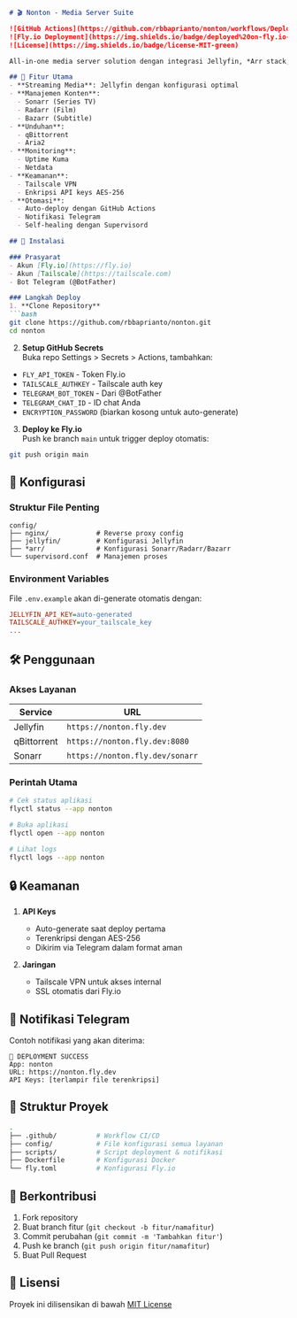 ```markdown
# 🎬 Nonton - Media Server Suite

![GitHub Actions](https://github.com/rbbaprianto/nonton/workflows/Deploy%20Nonton/badge.svg)
![Fly.io Deployment](https://img.shields.io/badge/deployed%20on-fly.io-blue)
![License](https://img.shields.io/badge/license-MIT-green)

All-in-one media server solution dengan integrasi Jellyfin, *Arr stack, dan tools pendukung lainnya. Deploy otomatis ke Fly.io dengan enkripsi API keys dan notifikasi Telegram.

## 🌟 Fitur Utama
- **Streaming Media**: Jellyfin dengan konfigurasi optimal
- **Manajemen Konten**: 
  - Sonarr (Series TV)
  - Radarr (Film)
  - Bazarr (Subtitle)
- **Unduhan**: 
  - qBittorrent
  - Aria2
- **Monitoring**: 
  - Uptime Kuma
  - Netdata
- **Keamanan**:
  - Tailscale VPN
  - Enkripsi API keys AES-256
- **Otomasi**:
  - Auto-deploy dengan GitHub Actions
  - Notifikasi Telegram
  - Self-healing dengan Supervisord

## 🚀 Instalasi

### Prasyarat
- Akun [Fly.io](https://fly.io)
- Akun [Tailscale](https://tailscale.com)
- Bot Telegram (@BotFather)

### Langkah Deploy
1. **Clone Repository**
```bash
git clone https://github.com/rbbaprianto/nonton.git
cd nonton
```

2. **Setup GitHub Secrets**  
Buka repo Settings > Secrets > Actions, tambahkan:
- `FLY_API_TOKEN` - Token Fly.io
- `TAILSCALE_AUTHKEY` - Tailscale auth key
- `TELEGRAM_BOT_TOKEN` - Dari @BotFather
- `TELEGRAM_CHAT_ID` - ID chat Anda
- `ENCRYPTION_PASSWORD` (biarkan kosong untuk auto-generate)

3. **Deploy ke Fly.io**  
Push ke branch `main` untuk trigger deploy otomatis:
```bash
git push origin main
```

## 🔧 Konfigurasi
### Struktur File Penting
```
config/
├── nginx/            # Reverse proxy config
├── jellyfin/         # Konfigurasi Jellyfin
├── *arr/             # Konfigurasi Sonarr/Radarr/Bazarr
└── supervisord.conf  # Manajemen proses
```

### Environment Variables
File `.env.example` akan di-generate otomatis dengan:
```ini
JELLYFIN_API_KEY=auto-generated
TAILSCALE_AUTHKEY=your_tailscale_key
...
```

## 🛠️ Penggunaan
### Akses Layanan
| Service       | URL                          |
|---------------|------------------------------|
| Jellyfin      | `https://nonton.fly.dev`     |
| qBittorrent   | `https://nonton.fly.dev:8080`|
| Sonarr        | `https://nonton.fly.dev/sonarr` |

### Perintah Utama
```bash
# Cek status aplikasi
flyctl status --app nonton

# Buka aplikasi
flyctl open --app nonton

# Lihat logs
flyctl logs --app nonton
```

## 🔒 Keamanan
1. **API Keys**  
   - Auto-generate saat deploy pertama
   - Terenkripsi dengan AES-256
   - Dikirim via Telegram dalam format aman

2. **Jaringan**  
   - Tailscale VPN untuk akses internal
   - SSL otomatis dari Fly.io

## 🤖 Notifikasi Telegram
Contoh notifikasi yang akan diterima:
```
🚀 DEPLOYMENT SUCCESS
App: nonton
URL: https://nonton.fly.dev
API Keys: [terlampir file terenkripsi]
```

## 📂 Struktur Proyek
```bash
.
├── .github/          # Workflow CI/CD
├── config/           # File konfigurasi semua layanan
├── scripts/          # Script deployment & notifikasi
├── Dockerfile        # Konfigurasi Docker
└── fly.toml          # Konfigurasi Fly.io
```

## 🤝 Berkontribusi
1. Fork repository
2. Buat branch fitur (`git checkout -b fitur/namafitur`)
3. Commit perubahan (`git commit -m 'Tambahkan fitur'`)
4. Push ke branch (`git push origin fitur/namafitur`)
5. Buat Pull Request

## 📜 Lisensi
Proyek ini dilisensikan di bawah [MIT License](LICENSE)
```